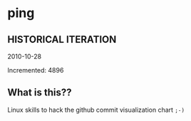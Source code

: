 # ping

## HISTORICAL ITERATION
2010-10-28

Incremented: 4896

## What is this?? 
Linux skills to hack the github commit visualization chart `;-)`
